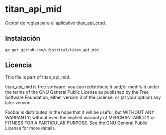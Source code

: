 # titan_api_mid
 
Gestor de reglas para el aplicativo [titan_api_crud](https://github.com/udistrital/titan_api_crud).

## Instalación

    go get github.com/udistrital/titan_api_mid

## Licencia

This file is part of titan_api_mid.

titan_api_mid is free software: you can redistribute it and/or modify
it under the terms of the GNU General Public License as published by
the Free Software Foundation, either version 3 of the License, or
(at your option) any later version.

Foobar is distributed in the hope that it will be useful,
but WITHOUT ANY WARRANTY; without even the implied warranty of
MERCHANTABILITY or FITNESS FOR A PARTICULAR PURPOSE.  See the
GNU General Public License for more details.
